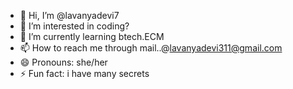 - 👋 Hi, I’m @lavanyadevi7
- 👀 I’m interested in coding?
- 🌱 I’m currently learning btech.ECM
- 📫 How to reach me through mail..@lavanyadevi311@gmail.com
- 😄 Pronouns: she/her
- ⚡ Fun fact: i have many secrets

<!---
lavanyadevi7/lavanyadevi7 is a ✨ special ✨ repository because its `README.md` (this file) appears on your GitHub profile.
You can click the Preview link to take a look at your changes.
--->
